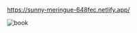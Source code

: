 https://sunny-meringue-648fec.netlify.app/

![book](https://user-images.githubusercontent.com/114237174/225052140-caf047d0-e218-45e5-91f8-36b39534cc38.png)
